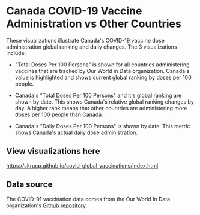 # Canada COVID-19 Vaccine Administration vs Other Countries

These visualizations illustrate Canada's COVID-19 vaccine dose administration global ranking and daily changes. The 3 visualizations include:
            
* "Total Doses Per 100 Persons" is shown for all countries administering vaccines that are tracked by Our World in Data organization. Canada's value is highlighted and shows current global ranking by doses per 100 people.
        
* Canada's "Total Doses Per 100 Persons" and it's global ranking are shown by date. This shows Canada's relative global ranking changes by day. A higher rank means that other countries are administering more doses per 100 people than Canada.

* Canada's "Daily Doses Per 100 Persons" is shown by date. This metric shows Canada's actual daily dose administration.

## View visualizations here

<a href="https://sitrucp.github.io/covid_global_vaccinations/index.html" target="_blank">https://sitrucp.github.io/covid_global_vaccinations/index.html</a>

## Data source

The COVID-91 vaccination data comes from the Our World In Data organization's <a href = "https://github.com/owid/covid-19-data/tree/master/public/data/vaccinations" target="blank">Github repository</a>.
